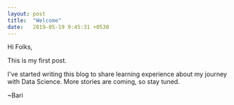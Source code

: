 ```yaml
---
layout: post
title:  "Welcome"
date:   2019-05-19 9:45:31 +0530
---
```

Hi Folks,

This is my first post.

I've started writing this blog to share learning experience about my journey with Data Science.
More stories are coming, so stay tuned.

 ~Bari
